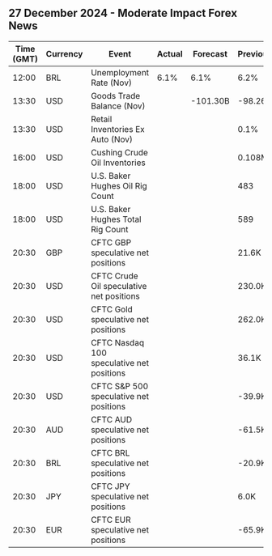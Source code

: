 ## 27 December 2024 - Moderate Impact Forex News

| Time (GMT) | Currency | Event | Actual | Forecast | Previous |
|------|----------|-------|--------|----------|----------|
| 12:00 | BRL | Unemployment Rate (Nov) | 6.1% | 6.1% | 6.2% |
| 13:30 | USD | Goods Trade Balance (Nov) |  | -101.30B | -98.26B |
| 13:30 | USD | Retail Inventories Ex Auto (Nov) |  |  | 0.1% |
| 16:00 | USD | Cushing Crude Oil Inventories |  |  | 0.108M |
| 18:00 | USD | U.S. Baker Hughes Oil Rig Count |  |  | 483 |
| 18:00 | USD | U.S. Baker Hughes Total Rig Count |  |  | 589 |
| 20:30 | GBP | CFTC GBP speculative net positions |  |  | 21.6K |
| 20:30 | USD | CFTC Crude Oil speculative net positions |  |  | 230.0K |
| 20:30 | USD | CFTC Gold speculative net positions |  |  | 262.0K |
| 20:30 | USD | CFTC Nasdaq 100 speculative net positions |  |  | 36.1K |
| 20:30 | USD | CFTC S&P 500 speculative net positions |  |  | -39.9K |
| 20:30 | AUD | CFTC AUD speculative net positions |  |  | -61.5K |
| 20:30 | BRL | CFTC BRL speculative net positions |  |  | -20.9K |
| 20:30 | JPY | CFTC JPY speculative net positions |  |  | 6.0K |
| 20:30 | EUR | CFTC EUR speculative net positions |  |  | -65.9K |
